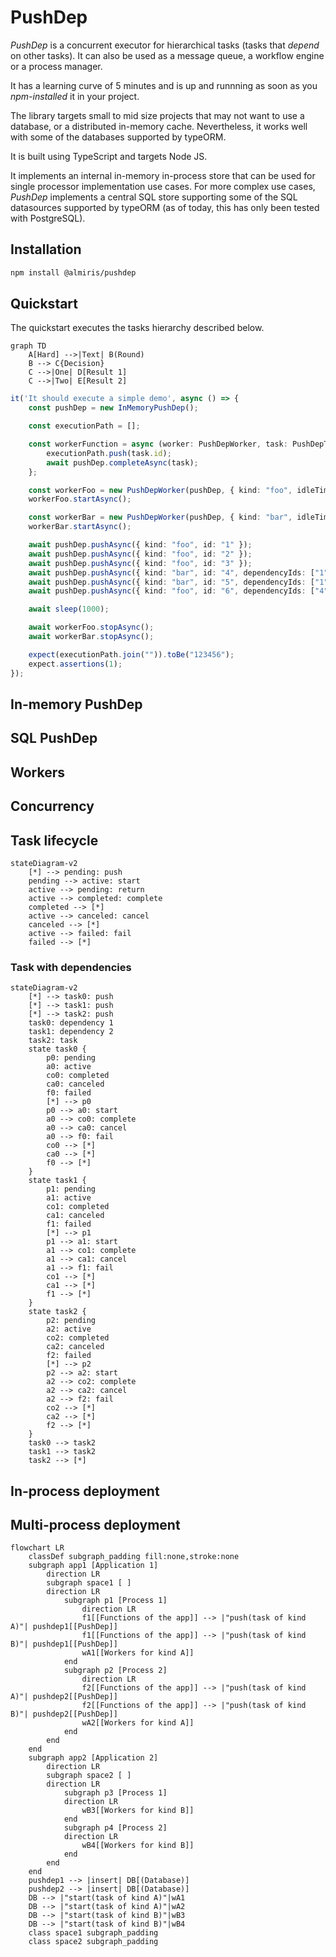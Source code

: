 # PushDep

*PushDep* is a concurrent executor for hierarchical tasks (tasks that *depend* on other tasks). It can also be used as a message queue, a workflow engine or a process manager.

It has a learning curve of 5 minutes and is up and runnning as soon as you *npm-installed* it in your project.

The library targets small to mid size projects that may not want to use a database, or a distributed in-memory cache. Nevertheless, it works well with some of the databases supported by typeORM.

It is built using TypeScript and targets Node JS.

It implements an internal in-memory in-process store that can be used for single processor implementation use cases. For more complex use cases, *PushDep* implements a central SQL store supporting some of the SQL datasources supported by typeORM (as of today, this has only been tested with PostgreSQL).

## Installation

```bash
npm install @almiris/pushdep 
```

## Quickstart
The quickstart executes the tasks hierarchy described below.
```mermaid
graph TD
    A[Hard] -->|Text| B(Round)
    B --> C{Decision}
    C -->|One| D[Result 1]
    C -->|Two| E[Result 2]
```

```typescript 
it('It should execute a simple demo', async () => {
    const pushDep = new InMemoryPushDep();

    const executionPath = [];

    const workerFunction = async (worker: PushDepWorker, task: PushDepTask, pushDep: PushDep) => {
        executionPath.push(task.id);
        await pushDep.completeAsync(task);
    };

    const workerFoo = new PushDepWorker(pushDep, { kind: "foo", idleTimeoutMs: 100 }, workerFunction);
    workerFoo.startAsync();

    const workerBar = new PushDepWorker(pushDep, { kind: "bar", idleTimeoutMs: 100 }, workerFunction);
    workerBar.startAsync();

    await pushDep.pushAsync({ kind: "foo", id: "1" });
    await pushDep.pushAsync({ kind: "foo", id: "2" });
    await pushDep.pushAsync({ kind: "foo", id: "3" });
    await pushDep.pushAsync({ kind: "bar", id: "4", dependencyIds: ["1", "2"] });
    await pushDep.pushAsync({ kind: "bar", id: "5", dependencyIds: ["1", "3"]});
    await pushDep.pushAsync({ kind: "foo", id: "6", dependencyIds: ["4", "5"] });

    await sleep(1000);

    await workerFoo.stopAsync();
    await workerBar.stopAsync();

    expect(executionPath.join("")).toBe("123456");
    expect.assertions(1);
});
```

## In-memory PushDep

## SQL PushDep

## Workers

## Concurrency

## Task lifecycle
```mermaid
stateDiagram-v2
    [*] --> pending: push
    pending --> active: start
    active --> pending: return
    active --> completed: complete
    completed --> [*]
    active --> canceled: cancel
    canceled --> [*]
    active --> failed: fail
    failed --> [*]
```
### Task with dependencies
```mermaid 
stateDiagram-v2
    [*] --> task0: push
    [*] --> task1: push
    [*] --> task2: push
    task0: dependency 1
    task1: dependency 2
    task2: task
    state task0 {
        p0: pending
        a0: active
        co0: completed
        ca0: canceled
        f0: failed
        [*] --> p0
        p0 --> a0: start
        a0 --> co0: complete
        a0 --> ca0: cancel
        a0 --> f0: fail
        co0 --> [*]
        ca0 --> [*]
        f0 --> [*]
    }
    state task1 {
        p1: pending
        a1: active
        co1: completed
        ca1: canceled
        f1: failed
        [*] --> p1
        p1 --> a1: start
        a1 --> co1: complete
        a1 --> ca1: cancel
        a1 --> f1: fail
        co1 --> [*]
        ca1 --> [*]
        f1 --> [*]
    }
    state task2 {
        p2: pending
        a2: active
        co2: completed
        ca2: canceled
        f2: failed
        [*] --> p2
        p2 --> a2: start
        a2 --> co2: complete
        a2 --> ca2: cancel
        a2 --> f2: fail
        co2 --> [*]
        ca2 --> [*]
        f2 --> [*]
    }
    task0 --> task2
    task1 --> task2
    task2 --> [*]
```
## In-process deployment

## Multi-process deployment
```mermaid 
flowchart LR
    classDef subgraph_padding fill:none,stroke:none
    subgraph app1 [Application 1]
        direction LR
        subgraph space1 [ ]
        direction LR
            subgraph p1 [Process 1]
                direction LR
                f1[[Functions of the app]] --> |"push(task of kind A)"| pushdep1[[PushDep]]
                f1[[Functions of the app]] --> |"push(task of kind B)"| pushdep1[[PushDep]]
                wA1[[Workers for kind A]]
            end
            subgraph p2 [Process 2]
                direction LR
                f2[[Functions of the app]] --> |"push(task of kind A)"| pushdep2[[PushDep]]
                f2[[Functions of the app]] --> |"push(task of kind B)"| pushdep2[[PushDep]]
                wA2[[Workers for kind A]]
            end
        end
    end
    subgraph app2 [Application 2]
        direction LR
        subgraph space2 [ ]
        direction LR
            subgraph p3 [Process 1]
            direction LR
                wB3[[Workers for kind B]]
            end
            subgraph p4 [Process 2]
            direction LR
                wB4[[Workers for kind B]]
            end
        end
    end
    pushdep1 --> |insert| DB[(Database)]
    pushdep2 --> |insert| DB[(Database)] 
    DB --> |"start(task of kind A)"|wA1
    DB --> |"start(task of kind A)"|wA2
    DB --> |"start(task of kind B)"|wB3
    DB --> |"start(task of kind B)"|wB4
    class space1 subgraph_padding
    class space2 subgraph_padding
```


